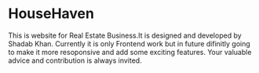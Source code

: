 # HouseHaven
This is website for Real Estate Business.It is designed and developed by Shadab Khan. Currently it is only Frontend work but in future difinitly going to make it more resoponsive and add some exciting features. Your valuable advice and contribution is always invited.
